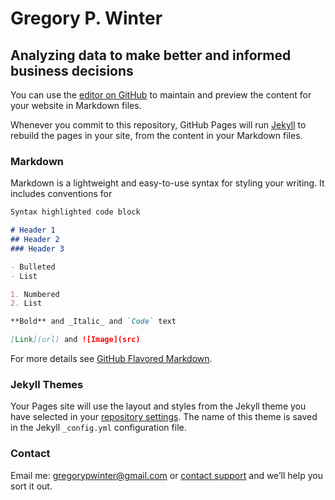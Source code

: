 # Gregory P. Winter
## Analyzing data to make better and informed business decisions

You can use the [editor on GitHub](https://github.com/Superxc1000/website/edit/master/index.md) to maintain and preview the content for your website in Markdown files.

Whenever you commit to this repository, GitHub Pages will run [Jekyll](https://jekyllrb.com/) to rebuild the pages in your site, from the content in your Markdown files.

### Markdown

Markdown is a lightweight and easy-to-use syntax for styling your writing. It includes conventions for

```markdown
Syntax highlighted code block

# Header 1
## Header 2
### Header 3

- Bulleted
- List

1. Numbered
2. List

**Bold** and _Italic_ and `Code` text

[Link](url) and ![Image](src)
```

For more details see [GitHub Flavored Markdown](https://guides.github.com/features/mastering-markdown/).

### Jekyll Themes

Your Pages site will use the layout and styles from the Jekyll theme you have selected in your [repository settings](https://github.com/Superxc1000/website/settings). The name of this theme is saved in the Jekyll `_config.yml` configuration file.

### Contact

Email me: <a href="mailto:gregorypwinter@gmail.com">gregorypwinter@gmail.com</a> or [contact support](https://github.com/contact) and we’ll help you sort it out.
